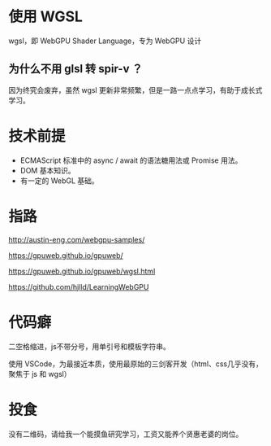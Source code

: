 # 使用 WGSL

wgsl，即 WebGPU Shader Language，专为 WebGPU 设计

## 为什么不用 glsl 转 spir-v ？

因为终究会废弃，虽然 wgsl 更新非常频繁，但是一路一点点学习，有助于成长式学习。

# 技术前提

- ECMAScript 标准中的 async / await 的语法糖用法或 Promise 用法。
- DOM 基本知识。
- 有一定的 WebGL 基础。

# 指路

http://austin-eng.com/webgpu-samples/

https://gpuweb.github.io/gpuweb/

https://gpuweb.github.io/gpuweb/wgsl.html

https://github.com/hjlld/LearningWebGPU

# 代码癖

二空格缩进，js不带分号，用单引号和模板字符串。

使用 VSCode，为最接近本质，使用最原始的三剑客开发（html、css几乎没有，聚焦于 js 和 wgsl）

# 投食

没有二维码，请给我一个能摸鱼研究学习，工资又能养个贤惠老婆的岗位。